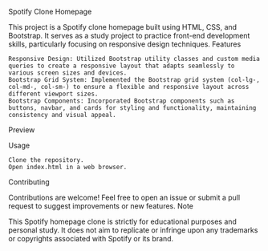 Spotify Clone Homepage

This project is a Spotify clone homepage built using HTML, CSS, and Bootstrap. It serves as a study project to practice front-end development skills, particularly focusing on responsive design techniques.
Features

    Responsive Design: Utilized Bootstrap utility classes and custom media queries to create a responsive layout that adapts seamlessly to various screen sizes and devices.
    Bootstrap Grid System: Implemented the Bootstrap grid system (col-lg-, col-md-, col-sm-) to ensure a flexible and responsive layout across different viewport sizes.
    Bootstrap Components: Incorporated Bootstrap components such as buttons, navbar, and cards for styling and functionality, maintaining consistency and visual appeal.

Preview

Usage

    Clone the repository.
    Open index.html in a web browser.

Contributing

Contributions are welcome! Feel free to open an issue or submit a pull request to suggest improvements or new features.
Note

This Spotify homepage clone is strictly for educational purposes and personal study. It does not aim to replicate or infringe upon any trademarks or copyrights associated with Spotify or its brand.